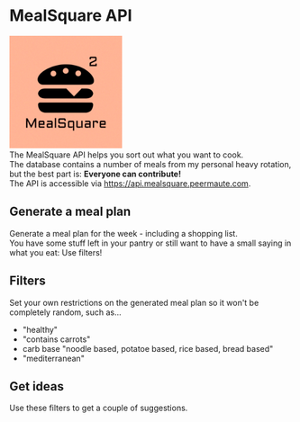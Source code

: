 # MealSquare API
<img src="/src/main/resources/images/MealSquareLogo.png" alt="MealSquareLogo" width="200"></img><br>
The MealSquare API helps you sort out what you want to cook.<br>
The database contains a number of meals from my personal heavy rotation, but the best part is: **Everyone can contribute!**<br>
The API is accessible via https://api.mealsquare.peermaute.com.

## Generate a meal plan
Generate a meal plan for the week - including a shopping list.\
You have some stuff left in your pantry or still want to have a small saying in what you eat: Use filters!

## Filters
Set your own restrictions on the generated meal plan so it won't be completely random, such as...

- "healthy"
- "contains carrots"
- carb base
  "noodle based, potatoe based, rice based, bread based"
- "mediterranean"

## Get ideas
Use these filters to get a couple of suggestions.
